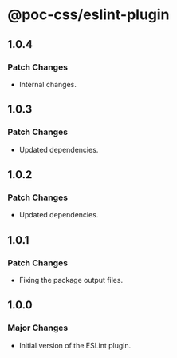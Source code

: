 # @poc-css/eslint-plugin

## 1.0.4

### Patch Changes

- Internal changes.

## 1.0.3

### Patch Changes

- Updated dependencies.

## 1.0.2

### Patch Changes

- Updated dependencies.

## 1.0.1

### Patch Changes

- Fixing the package output files.

## 1.0.0

### Major Changes

- Initial version of the ESLint plugin.

